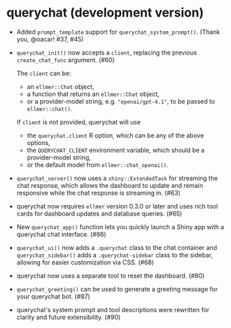 # querychat (development version)

* Added `prompt_template` support for `querychat_system_prompt()`. (Thank you, @oacar! #37, #45)

* `querychat_init()` now accepts a `client`, replacing the previous `create_chat_func` argument. (#60)

  The `client` can be:

  * an `ellmer::Chat` object,
  * a function that returns an `ellmer::Chat` object,
  * or a provider-model string, e.g. `"openai/gpt-4.1"`, to be passed to `ellmer::chat()`.

  If `client` is not provided, querychat will use

  * the `querychat.client` R option, which can be any of the above options,
  * the `QUERYCHAT_CLIENT` environment variable, which should be a provider-model string,
  * or the default model from `ellmer::chat_openai()`.

* `querychat_server()` now uses a `shiny::ExtendedTask` for streaming the chat response, which allows the dashboard to update and remain responsive while the chat response is streaming in. (#63)

* querychat now requires `ellmer` version 0.3.0 or later and uses rich tool cards for dashboard updates and database queries. (#65)

* New `querychat_app()` function lets you quickly launch a Shiny app with a querychat chat interface. (#66)

* `querychat_ui()` now adds a `.querychat` class to the chat container and `querychat_sidebar()` adds a `.querychat-sidebar` class to the sidebar, allowing for easier customization via CSS. (#68)

* querychat now uses a separate tool to reset the dashboard. (#80)

* `querychat_greeting()` can be used to generate a greeting message for your querychat bot. (#87)

* querychat's system prompt and tool descriptions were rewritten for clarity and future extensibility. (#90)
